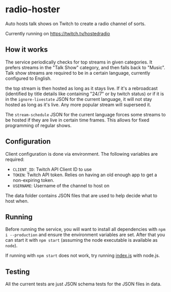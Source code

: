 # radio-hoster

Auto hosts talk shows on Twitch to create a radio channel of sorts.

Currently running on https://twitch.tv/hostedradio

## How it works

The service periodically checks for top streams in given categories. It prefers
streams in the "Talk Show" category, and then falls back to "Music". Talk show
streams are required to be in a certain language, currently configured to English.

the top stream is then hosted as long as it stays live. If it's a rebroadcast
(identified by title details like containing "24/7" or by twitch status) or if
it is in the `ignore-livestate` JSON for the current language, it will not stay
hosted as long as it's live. Any more popular stream will superseed it.

The `stream-schedule` JSON for the current language forces some streams to be hosted
if they are live in certain time frames. This allows for fixed programming of regular
shows.

## Configuration

Client configuration is done via environment. The following variables are required:

- `CLIENT_ID`: Twitch API Client ID to use
- `TOKEN`: Twitch API token. Relies on having an old enough app to get a non-expiring token.
- `USERNAME`: Username of the channel to host on

The data folder contains JSON files that are used to help decide what to host when.

## Running

Before running the service, you will want to install all dependencies with `npm i --production`
and ensure the environment variables are set. After that you can start it with `npm start`
(assuming the node executable is available as `node`).

If running with `npm start` does not work, try running [index.js](index.js) with node.js.

## Testing

All the current tests are just JSON schema tests for the JSON files in data.
